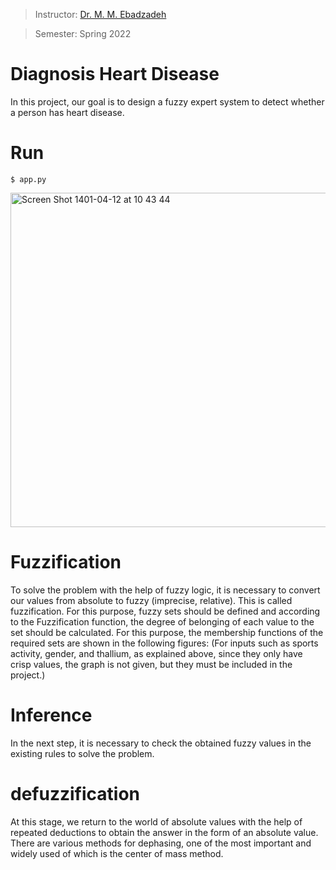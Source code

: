 > Instructor: [Dr. M. M. Ebadzadeh](https://scholar.google.com/citations?user=080Y_lUAAAAJ&hl=en)

> Semester: Spring 2022

# Diagnosis Heart Disease

In this project, our goal is to design a fuzzy expert system to detect whether a person has heart disease.
# Run
```$ app.py```


<img width="535" alt="Screen Shot 1401-04-12 at 10 43 44" src="https://user-images.githubusercontent.com/71961438/177027435-9324bd35-3232-4e0f-982c-2ca382c6d320.png">

# Fuzzification
To solve the problem with the help of fuzzy logic, it is necessary to convert our values from absolute to fuzzy (imprecise, relative). This is called fuzzification. For this purpose, fuzzy sets should be defined and according to the Fuzzification function, the degree of belonging of each value to the set should be calculated. For this purpose, the membership functions of the required sets are shown in the following figures: (For inputs such as sports activity, gender, and thallium, as explained above, since they only have crisp values, the graph is not given, but they must be included in the project.)

# Inference
In the next step, it is necessary to check the obtained fuzzy values in the existing rules to solve the problem.

# defuzzification
At this stage, we return to the world of absolute values with the help of repeated deductions to obtain the answer in the form of an absolute value. There are various methods for dephasing, one of the most important and widely used of which is the center of mass method.
